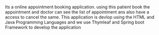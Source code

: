 Its a online appointment booking application. using this patient book the appointment and doctor can see the list of appointment ans also have a access to cancel the same.
This application is devlop using the HTML and Java Programming Languages and we use Thymleaf and Spring boot Framework to develop the application
